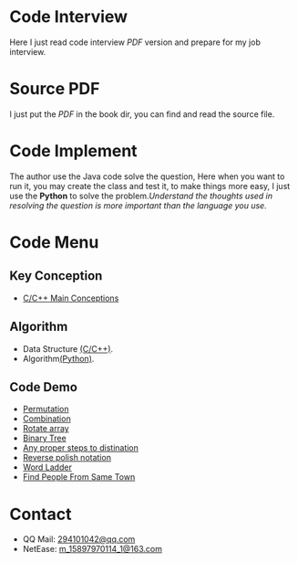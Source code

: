 # Code Interview
Here I just read code interview *PDF* version and prepare for my job interview.

# Source PDF
I just put the *PDF* in the book dir, you can find and read the source file.

# Code Implement
The author use the Java code solve the question, Here when you want to run it, you may create the class and test it, to make things more easy, I just use the **Python** to solve the problem.*Understand the thoughts used in resolving the question is more important than the language you use.*

# Code Menu

## Key Conception

  + [C/C++ Main Conceptions](http://c.biancheng.net/cpp/biancheng/cpp/jingyan/list_172_3.html)

## Algorithm

  + Data Structure [(C/C++)](https://github.com/smileboywtu/C-projects/tree/master/c-datestructure).
  + Algorithm[(Python)](https://github.com/smileboywtu/algorithms-using-python).


## Code Demo

  - [Permutation](https://github.com/smileboywtu/Code-Interview/blob/master/permutation.py)
  - [Combination](https://github.com/smileboywtu/Code-Interview/blob/master/combination.py)
  - [Rotate array](https://github.com/smileboywtu/Code-Interview/blob/master/rotate-array.py)
  - [Binary Tree](https://github.com/smileboywtu/Code-Interview/blob/master/binary-tree.py)
  - [Any proper steps to distination](https://github.com/smileboywtu/Code-Interview/blob/master/steps-to-distination.py)
  - [Reverse polish notation](https://github.com/smileboywtu/Code-Interview/blob/master/evaluate-reverse-polish-notation.py)
  - [Word Ladder](https://github.com/smileboywtu/Code-Interview/blob/master/word-ladder.py)
  - [Find People From Same Town](https://github.com/smileboywtu/Code-Interview/blob/master/find-people-from-same-town.py)

# Contact
+ QQ Mail: 294101042@qq.com
+ NetEase: m_15897970114_1@163.com
